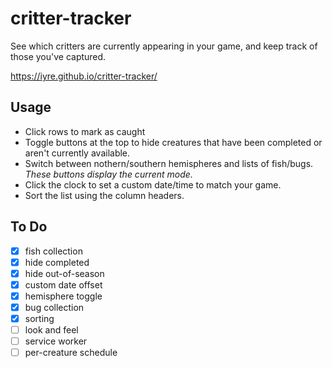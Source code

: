 # critter-tracker
See which critters are currently appearing in your game, and keep track of those you've captured.

https://iyre.github.io/critter-tracker/

## Usage
* Click rows to mark as caught
* Toggle buttons at the top to hide creatures that have been completed or aren't currently available. 
* Switch between nothern/southern hemispheres and lists of fish/bugs. *These buttons display the current mode.*
* Click the clock to set a custom date/time to match your game.
* Sort the list using the column headers.

## To Do
- [X] fish collection
- [X] hide completed
- [X] hide out-of-season
- [X] custom date offset
- [X] hemisphere toggle
- [X] bug collection
- [X] sorting
- [ ] look and feel
- [ ] service worker
- [ ] per-creature schedule
